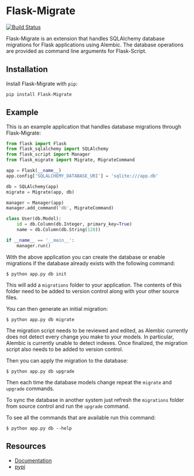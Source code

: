 Flask-Migrate
=============

[![Build Status](https://travis-ci.org/miguelgrinberg/Flask-Migrate.png?branch=master)](https://travis-ci.org/miguelgrinberg/Flask-Migrate)

Flask-Migrate is an extension that handles SQLAlchemy database migrations for Flask applications using Alembic. The database operations are provided as command line arguments for Flask-Script.

Installation
------------

Install Flask-Migrate with `pip`:

    pip install Flask-Migrate

Example
-------

This is an example application that handles database migrations through Flask-Migrate:

```python
from flask import Flask
from flask_sqlalchemy import SQLAlchemy
from flask_script import Manager
from flask_migrate import Migrate, MigrateCommand

app = Flask(__name__)
app.config['SQLALCHEMY_DATABASE_URI'] = 'sqlite:///app.db'

db = SQLAlchemy(app)
migrate = Migrate(app, db)

manager = Manager(app)
manager.add_command('db', MigrateCommand)

class User(db.Model):
    id = db.Column(db.Integer, primary_key=True)
    name = db.Column(db.String(128))

if __name__ == '__main__':
    manager.run()
```

With the above application you can create the database or enable migrations if the database already exists with the following command:

    $ python app.py db init
    
This will add a `migrations` folder to your application. The contents of this folder need to be added to version control along with your other source files. 

You can then generate an initial migration:

    $ python app.py db migrate
    
The migration script needs to be reviewed and edited, as Alembic currently does not detect every change you make to your models. In particular, Alembic is currently unable to detect indexes. Once finalized, the migration script also needs to be added to version control.

Then you can apply the migration to the database:

    $ python app.py db upgrade
    
Then each time the database models change repeat the `migrate` and `upgrade` commands.

To sync the database in another system just refresh the `migrations` folder from source control and run the `upgrade` command.

To see all the commands that are available run this command:

    $ python app.py db --help

Resources
---------

- [Documentation](http://pythonhosted.org/Flask-Migrate)
- [pypi](https://pypi.python.org/pypi/Flask-Migrate) 

